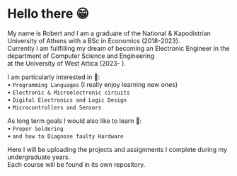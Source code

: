 # Hello there 😁

My name is Robert and I am a graduate of the National & Kapodistrian University of Athens with a BSc in Economics (2018-2023).  
Currently I am fullfilling my dream of becoming an Electronic Engineer in the department of Computer Science and Engineering  
at the University of West Attica (2023- ).

I am particularly interested in 👀:  
• `Programming Languages` (I really enjoy learning new ones)  
• `Electronic & Microelectronic circuits`  
• `Digital Electronics and Logic Design`  
• `Microcontrollers and Sensors`  

As long term goals I would also like to learn 🎯:  
• `Proper Soldering`  
• `and how to Diagnose faulty Hardware`  

Here I will be uploading the projects and assignments I complete during my undergraduate years.  
Each course will be found in its own repository.


